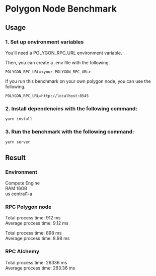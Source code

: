 # Polygon Node Benchmark

## Usage

### 1. Set up environment variables

You'll need a POLYGON_RPC_URL environment variable.

Then, you can create a .env file with the following.

```
POLYGON_RPC_URL=<your-POLYGON_RPC_URL>
```

If you run this benchmark on your own polygon node, you can use the following.

```
POLYGON_RPC_URL=http://localhost:8545
```

### 2. Install dependencies with the following command:

```
yarn install
```

### 3. Run the benchmark with the following command:

```
yarn server
```

## Result

### Environment

Compute Engine  
RAM 16GB  
us central1-a

### RPC Polygon node

Total process time: 912 ms  
Average process time: 9.12 ms

Total process time: 898 ms  
Average process time: 8.98 ms

### RPC Alchemy

Total process time: 26336 ms  
Average process time: 263.36 ms
